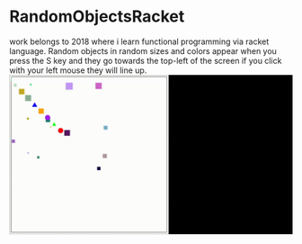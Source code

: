 # RandomObjectsRacket
work belongs to 2018 where i learn functional programming via racket language. Random objects in random sizes and colors appear when you press the S key and they go towards the top-left of the screen if you click with your left mouse they will line up.
<br />
![Alt Text](objects.gif)
